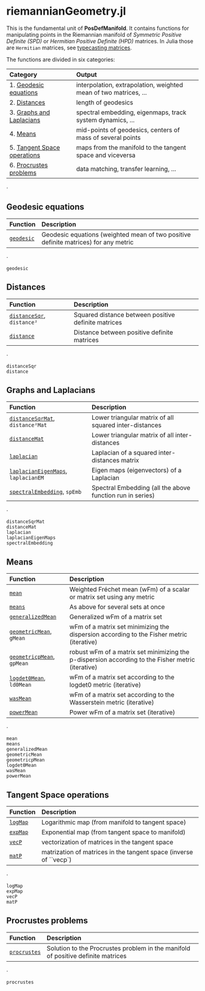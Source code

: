 # riemannianGeometry.jl

This is the fundamental unit of **PosDefManifold**. It contains functions
for manipulating points in the Riemannian manifold of
*Symmetric Positive Definite (SPD)* or *Hermitian Positive Definite (HPD)* matrices. In Julia those are `Hermitian` matrices, see [typecasting matrices](@ref).

The functions are divided in six categories:

| Category  | Output |
|:---------- |:----------- |
| 1. [Geodesic equations](@ref) | interpolation, extrapolation, weighted mean of two matrices, ... |
| 2. [Distances](@ref) | length of geodesics |
| 3. [Graphs and Laplacians](@ref) | spectral embedding, eigenmaps, track system dynamics, ...|
| 4. [Means](@ref) | mid-points of geodesics, centers of mass of several points |
| 5. [Tangent Space operations](@ref) | maps from the manifold to the tangent space and viceversa |
| 6. [Procrustes problems](@ref) | data matching, transfer learning, ...|

⋅

## Geodesic equations

| Function   | Description |
|:---------- |:----------- |
| [`geodesic`](@ref) | Geodesic equations (weighted mean of two positive definite matrices) for any metric |

⋅

```@docs
geodesic
```

## Distances

| Function   | Description |
|:---------- |:----------- |
| [`distanceSqr`](@ref), `distance²` | Squared distance between positive definite matrices|
| [`distance`](@ref) | Distance between positive definite matrices|

⋅

```@docs
distanceSqr
distance
```

## Graphs and Laplacians

| Function   | Description |
|:---------- |:----------- |
| [`distanceSqrMat`](@ref), `distance²Mat` | Lower triangular matrix of all squared inter-distances|
| [`distanceMat`](@ref) | Lower triangular matrix of all inter-distances|
| [`laplacian`](@ref) | Laplacian of a squared inter-distances matrix|
| [`laplacianEigenMaps`](@ref), `laplacianEM` | Eigen maps (eigenvectors) of a Laplacian|
| [`spectralEmbedding`](@ref), `spEmb` | Spectral Embedding (all the above function run in series)|

⋅

```@docs
distanceSqrMat
distanceMat
laplacian
laplacianEigenMaps
spectralEmbedding
```

## Means

| Function   | Description |
|:---------- |:----------- |
| [`mean`](@ref) | Weighted Fréchet mean (wFm) of a scalar or matrix set using any metric |
| [`means`](@ref) | As above for several sets at once |
| [`generalizedMean`](@ref) | Generalized wFm of a matrix set |
| [`geometricMean`](@ref), `gMean` | wFm of a matrix set minimizing the dispersion according to the Fisher metric (iterative)|
| [`geometricpMean`](@ref), `gpMean` | robust wFm of a matrix set minimizing the p-dispersion according to the Fisher metric (iterative)|
| [`logdet0Mean`](@ref), `ld0Mean` | wFm of a matrix set according to the logdet0 metric (iterative)|
| [`wasMean`](@ref) | wFm of a matrix set according to the Wasserstein metric (iterative)|
| [`powerMean`](@ref) | Power wFm of a matrix set (iterative)|

⋅

```@docs
mean
means
generalizedMean
geometricMean
geometricpMean
logdet0Mean
wasMean
powerMean
```

## Tangent Space operations

| Function   | Description |
|:---------- |:----------- |
| [`logMap`](@ref) | Logarithmic map (from manifold to tangent space) |
| [`expMap`](@ref) | Exponential map (from tangent space to manifold) |
| [`vecP`](@ref) | vectorization of matrices in the tangent space |
| [`matP`](@ref) | matrization of matrices in the tangent space (inverse of ``vecp`)|

⋅

```@docs
logMap
expMap
vecP
matP
```

## Procrustes problems

| Function   | Description |
|:---------- |:----------- |
| [`procrustes`](@ref) | Solution to the Procrustes problem in the manifold of positive definite matrices |

⋅

```@docs
procrustes
```
